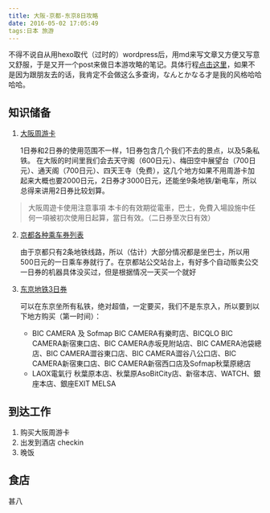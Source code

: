 ```yaml
---
title: 大阪-京都-东京8日攻略
date: 2016-05-02 17:05:49
tags:日本 旅游
---
```

不得不说自从用hexo取代（过时的）wordpress后，用md来写文章又方便又写意又舒服，于是又开一个post来做日本游攻略的笔记。具体行程[点击这里](http://plan.qyer.com/trip/V2EJZVFuBz9TYFI6Cmk/)，如果不是因为跟朋友去的话，我肯定不会做这么多查询，なんとかなる才是我的风格哈哈哈哈。

## 知识储备
1. [大阪周游卡](http://www.osaka-info.jp/osp/cht/index.html)
	
	1日券和2日券的使用范围不一样，1日券包含几个我们不去的景点，以及5条私铁。
在大阪的时间里我们会去天守阁（600日元）、梅田空中展望台（700日元）、通天阁（700日元）、四天王寺（免费），这几个地方如果不用周游卡加起来大概也要2000日元，2日券才3000日元，还能坐9条地铁/新电车，所以总得来讲用2日券比较划算。
>大阪周遊卡使用注意事項
 本卡的有效期從電車，巴士，免費入場設施中任何一項被初次使用日起算，當日有效。（二日券至次日有效）

2. [京都各种乘车券列表](http://www.city.kyoto.lg.jp/kotsu/page/0000034348.html)
	
	由于京都只有2条地铁线路，所以（估计）大部分情况都是坐巴士，所以用500日元的一日乘车券就行了。在京都站公交站台上，有好多个自动贩卖公交一日券的机器具体没买过，但是根据情况一天买一个就好

3. [东京地铁3日券]()

	可以在东京坐所有私铁，绝对超值，一定要买，我们不是东京入，所以要到以下地方购买（第一时间）：

	* BIC CAMERA 及 Sofmap
BIC CAMERA有樂町店、BICQLO BIC CAMERA新宿東口店、BIC CAMERA赤坂見附站店、BIC CAMERA池袋總店、BIC CAMERA澀谷東口店、BIC CAMERA澀谷八公口店、BIC CAMERA新宿東口店、BIC CAMERA新宿西口店及Sofmap秋葉原總店
	* LAOX電氣行 
秋葉原本店、秋葉原AsoBitCity店、新宿本店、WATCH、銀座本店、銀座EXIT MELSA

## 到达工作
1. 购买大阪周游卡
2. 出发到酒店 checkin
3. 晚饭

## 食店
甚八



